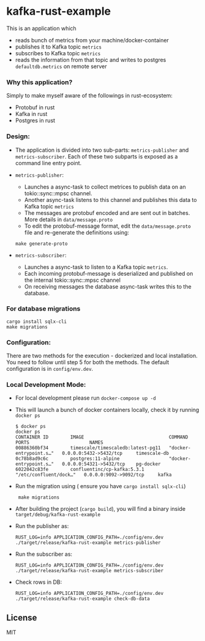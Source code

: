 # kafka-rust-example

This is an application which

- reads bunch of metrics from your machine/docker-container
- publishes it to Kafka topic `metrics`
- subscribes to Kafka topic `metrics`
- reads the information from that topic and writes to postgres `defaultdb.metrics` on remote server

### Why this application?

Simply to make myself aware of the followings in rust-ecosystem:

- Protobuf in rust
- Kafka in rust
- Postgres in rust

### Design:

- The application is divided into two sub-parts: `metrics-publisher` and `metrics-subscriber`. Each of these two subparts is exposed as a command line entry point.

- `metrics-publisher`:

  - Launches a async-task to collect metrices to publish data on an tokio::sync::mpsc channel.
  - Another async-task listens to this channel and publishes this data to Kafka topic `metrics`
  - The messages are protobuf encoded and are sent out in batches. More details in `data/message.proto`
  - To edit the protobuf-message format, edit the `data/message.proto` file and re-generate the definitions using:

  ```
  make generate-proto
  ```

- `metrics-subscriber`:
  - Launches a async-task to listen to a Kafka topic `metrics`.
  - Each incoming protobuf-message is deserialized and published on the internal tokio::sync::mpsc channel
  - On receiving messages the database async-task writes this to the database.

### For database migrations
```
cargo install sqlx-cli
make migrations
```
### Configuration:

There are two methods for the execution - dockerized and local installation. You need to follow until step 5 for both the methods.
The default configuration is in `config/env.dev`.

### Local Development Mode:

- For local development please run `docker-compose up -d`
- This will launch a bunch of docker containers locally, check it by running `docker ps`

  ```
  $ docker ps
  docker ps
  CONTAINER ID        IMAGE                               COMMAND                  PORTS                      NAMES
  00886360bf34        timescale/timescaledb:latest-pg11   "docker-entrypoint.s…"   0.0.0.0:5432->5432/tcp     timescale-db
  0c78b8ad9c6c        postgres:11-alpine                  "docker-entrypoint.s…"   0.0.0.0:54321->5432/tcp    pg-docker
  6022042c83fe        confluentinc/cp-kafka:5.3.1         "/etc/confluent/dock…"   0.0.0.0:9092->9092/tcp     kafka

  ```

- Run the migration using ( ensure you have `cargo install sqlx-cli`)
  ```
   make migrations
  ```
- After building the project (`cargo build`), you will find a binary inside `target/debug/kafka-rust-example`
- Run the publisher as:
  ```
  RUST_LOG=info APPLICATION_CONFIG_PATH=./config/env.dev ./target/release/kafka-rust-example metrics-publisher
  ```
- Run the subscriber as:
  ```
  RUST_LOG=info APPLICATION_CONFIG_PATH=./config/env.dev ./target/release/kafka-rust-example metrics-subscriber
  ```
- Check rows in DB:
  ```
  RUST_LOG=info APPLICATION_CONFIG_PATH=./config/env.dev ./target/release/kafka-rust-example check-db-data
  ```

## License

MIT
